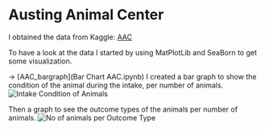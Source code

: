 # Austing Animal Center

I obtained the data from Kaggle: [AAC](https://www.kaggle.com/datasets/aaronschlegel/austin-animal-center-shelter-intakes-and-outcomes?select=aac_intakes_outcomes.csv)

To have a look at the data I started by using MatPlotLib and SeaBorn to get some visualization.

-> [AAC_bargraph](Bar Chart AAC.ipynb)
I created a bar graph to show the condition of the animal during the intake, per number of animals.
![Intake Condition of Animals](https://user-images.githubusercontent.com/92321983/186251900-11396fb1-9752-4149-9306-9c598b104051.png)

Then a graph to see the outcome types of the animals per number of animals.
![No of animals per Outcome Type](https://user-images.githubusercontent.com/92321983/186252025-d9deae85-cf87-47ce-b2bb-cd600be3a821.png)
